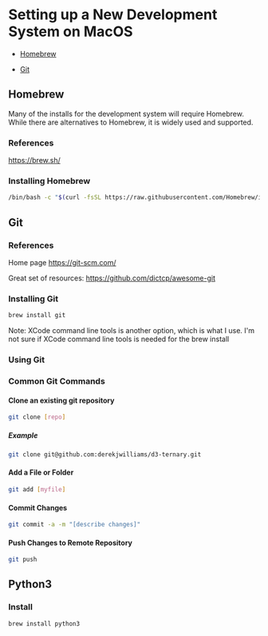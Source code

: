 # Setting up a New Development System on MacOS

* [Homebrew](#homebrew)

* [Git](#git)

## Homebrew

Many of the installs for the development system will require Homebrew.  While there are alternatives to Homebrew, it is widely used and supported.

### References

https://brew.sh/

### Installing Homebrew

```bash
/bin/bash -c "$(curl -fsSL https://raw.githubusercontent.com/Homebrew/install/HEAD/install.sh)"
```
## Git

### References

Home page https://git-scm.com/

Great set of resources: https://github.com/dictcp/awesome-git

### Installing Git

```bash
brew install git
```

Note: XCode command line tools is another option, which is what I use. I'm not sure if XCode command line tools is needed for the brew install

### Using Git

### Common Git Commands

#### Clone an existing git repository

```bash
git clone [repo]
```

##### Example

```bash
git clone git@github.com:derekjwilliams/d3-ternary.git
```

#### Add a File or Folder

```bash
git add [myfile]
```

#### Commit Changes

```bash
git commit -a -m "[describe changes]"
```

#### Push Changes to Remote Repository

```bash
git push
```

## Python3

### Install

```bash
brew install python3
```




